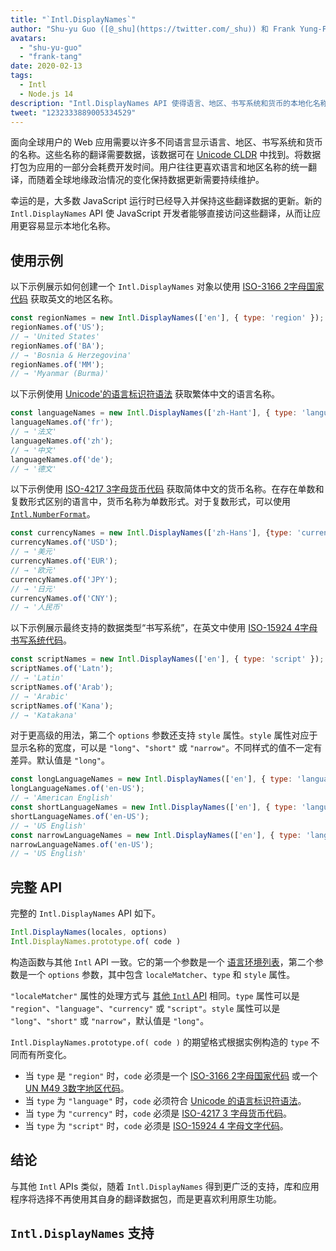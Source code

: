 ```yaml
---
title: "`Intl.DisplayNames`"
author: "Shu-yu Guo ([@_shu](https://twitter.com/_shu)) 和 Frank Yung-Fong Tang"
avatars:
  - "shu-yu-guo"
  - "frank-tang"
date: 2020-02-13
tags:
  - Intl
  - Node.js 14
description: "Intl.DisplayNames API 使得语言、地区、书写系统和货币的本地化名称变得更加方便。"
tweet: "1232333889005334529"
---
```

面向全球用户的 Web 应用需要以许多不同语言显示语言、地区、书写系统和货币的名称。这些名称的翻译需要数据，该数据可在 [Unicode CLDR](http://cldr.unicode.org/translation/) 中找到。将数据打包为应用的一部分会耗费开发时间。用户往往更喜欢语言和地区名称的统一翻译，而随着全球地缘政治情况的变化保持数据更新需要持续维护。

<!--truncate-->
幸运的是，大多数 JavaScript 运行时已经导入并保持这些翻译数据的更新。新的 `Intl.DisplayNames` API 使 JavaScript 开发者能够直接访问这些翻译，从而让应用更容易显示本地化名称。

## 使用示例

以下示例展示如何创建一个 `Intl.DisplayNames` 对象以使用 [ISO-3166 2字母国家代码](https://www.iso.org/iso-3166-country-codes.html) 获取英文的地区名称。

```js
const regionNames = new Intl.DisplayNames(['en'], { type: 'region' });
regionNames.of('US');
// → 'United States'
regionNames.of('BA');
// → 'Bosnia & Herzegovina'
regionNames.of('MM');
// → 'Myanmar (Burma)'
```

以下示例使用 [Unicode'的语言标识符语法](http://unicode.org/reports/tr35/#Unicode_language_identifier) 获取繁体中文的语言名称。

```js
const languageNames = new Intl.DisplayNames(['zh-Hant'], { type: 'language' });
languageNames.of('fr');
// → '法文'
languageNames.of('zh');
// → '中文'
languageNames.of('de');
// → '德文'
```

以下示例使用 [ISO-4217 3字母货币代码](https://www.iso.org/iso-4217-currency-codes.html) 获取简体中文的货币名称。在存在单数和复数形式区别的语言中，货币名称为单数形式。对于复数形式，可以使用 [`Intl.NumberFormat`](https://v8.dev/features/intl-numberformat)。

```js
const currencyNames = new Intl.DisplayNames(['zh-Hans'], {type: 'currency'});
currencyNames.of('USD');
// → '美元'
currencyNames.of('EUR');
// → '欧元'
currencyNames.of('JPY');
// → '日元'
currencyNames.of('CNY');
// → '人民币'
```

以下示例展示最终支持的数据类型“书写系统”，在英文中使用 [ISO-15924 4字母书写系统代码](http://unicode.org/iso15924/iso15924-codes.html)。

```js
const scriptNames = new Intl.DisplayNames(['en'], { type: 'script' });
scriptNames.of('Latn');
// → 'Latin'
scriptNames.of('Arab');
// → 'Arabic'
scriptNames.of('Kana');
// → 'Katakana'
```

对于更高级的用法，第二个 `options` 参数还支持 `style` 属性。`style` 属性对应于显示名称的宽度，可以是 `"long"`、`"short"` 或 `"narrow"`。不同样式的值不一定有差异。默认值是 `"long"`。

```js
const longLanguageNames = new Intl.DisplayNames(['en'], { type: 'language' });
longLanguageNames.of('en-US');
// → 'American English'
const shortLanguageNames = new Intl.DisplayNames(['en'], { type: 'language', style: 'short' });
shortLanguageNames.of('en-US');
// → 'US English'
const narrowLanguageNames = new Intl.DisplayNames(['en'], { type: 'language', style: 'narrow' });
narrowLanguageNames.of('en-US');
// → 'US English'
```

## 完整 API

完整的 `Intl.DisplayNames` API 如下。

```js
Intl.DisplayNames(locales, options)
Intl.DisplayNames.prototype.of( code )
```

构造函数与其他 `Intl` API 一致。它的第一个参数是一个 [语言环境列表](https://developer.mozilla.org/en-US/docs/Web/JavaScript/Reference/Global_Objects/Intl#Locale_identification_and_negotiation)，第二个参数是一个 `options` 参数，其中包含 `localeMatcher`、`type` 和 `style` 属性。

`"localeMatcher"` 属性的处理方式与 [其他 `Intl` API](https://developer.mozilla.org/en-US/docs/Web/JavaScript/Reference/Global_Objects/Intl#Locale_identification_and_negotiation) 相同。`type` 属性可以是 `"region"`、`"language"`、`"currency"` 或 `"script"`。`style` 属性可以是 `"long"`、`"short"` 或 `"narrow"`，默认值是 `"long"`。

`Intl.DisplayNames.prototype.of( code )` 的期望格式根据实例构造的 `type` 不同而有所变化。

- 当 `type` 是 `"region"` 时，`code` 必须是一个 [ISO-3166 2字母国家代码](https://www.iso.org/iso-3166-country-codes.html) 或一个 [UN M49 3数字地区代码](https://unstats.un.org/unsd/methodology/m49/)。
- 当 `type` 为 `"language"` 时，`code` 必须符合 [Unicode 的语言标识符语法](https://unicode.org/reports/tr35/#Unicode_language_identifier)。
- 当 `type` 为 `"currency"` 时，`code` 必须是 [ISO-4217 3 字母货币代码](https://www.iso.org/iso-4217-currency-codes.html)。
- 当 `type` 为 `"script"` 时，`code` 必须是 [ISO-15924 4 字母文字代码](https://unicode.org/iso15924/iso15924-codes.html)。

## 结论

与其他 `Intl` APIs 类似，随着 `Intl.DisplayNames` 得到更广泛的支持，库和应用程序将选择不再使用其自身的翻译数据包，而是更喜欢利用原生功能。

## `Intl.DisplayNames` 支持

<feature-support chrome="81 /blog/v8-release-81#intl.displaynames"
                 firefox="86 https://developer.mozilla.org/en-US/docs/Mozilla/Firefox/Releases/86#javascript"
                 safari="14 https://bugs.webkit.org/show_bug.cgi?id=209779"
                 nodejs="14 https://medium.com/@nodejs/node-js-version-14-available-now-8170d384567e"
                 babel="no"></feature-support>

